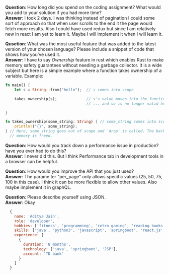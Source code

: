 **Question**: How long did you spend on the coding assignment? What would you add to your solution if you had more time?<br />
**Answer**: I took 2 days. I was thinking instead of pagination I could some sort of approach so that when user scrolls to the end it the page would fetch more results. Also I could have used redux but since I am relatively new in react I am yet to learn it. Maybe I will implement it when I will learn it.


**Qusetion**: What was the most useful feature that was added to the latest version of your chosen language? Please include a snippet of code that shows how you've used it.<br />
**Answer**: I have to say *Ownership* feature in rust which enables Rust to make memory safety guarantees without needing a garbage collector. It is a wide subject but here is a simple example where a function takes ownership of a variable.
Example:
```rust
fn main() {
    let s = String::from("hello");  // s comes into scope

    takes_ownership(s);             // s's value moves into the function...
                                    // ... and so is no longer valid here

}

fn takes_ownership(some_string: String) { // some_string comes into scope
    println!("{}", some_string);
} // Here, some_string goes out of scope and `drop` is called. The backing
  // memory is freed.
```

**Question**: How would you track down a performance issue in production? have you ever had to do this?<br />
**Answer**: I never did this. But I think Performance tab in development tools in a browser can be helpful.

**Question**: How would you improve the API that you just used?<br />
**Answer**: The parame ter "per_page" only allows specific values (25, 50, 75, 100 in this case). I think it can be more flexible to allow other values. Also maybe implement it in graphQL.

**Question**: Please describe yourself using JSON.<br />
**Answer**: Okay
```javascript
  {
    name: 'Aditya Jain',
    role: 'developer',
    hobbies: ['fitness', 'programming', 'retro gaming', 'reading books (Philosophy mostly)'],
    skills: ['java', 'python3', 'javascript', 'springboot', 'react.js', 'django web-framework'],
    experience: [
      {
        duration: '8 months',
        technology: ['java', 'springboot', 'JSP'],
        account: 'TD bank'
      }
    ]
  }
```
